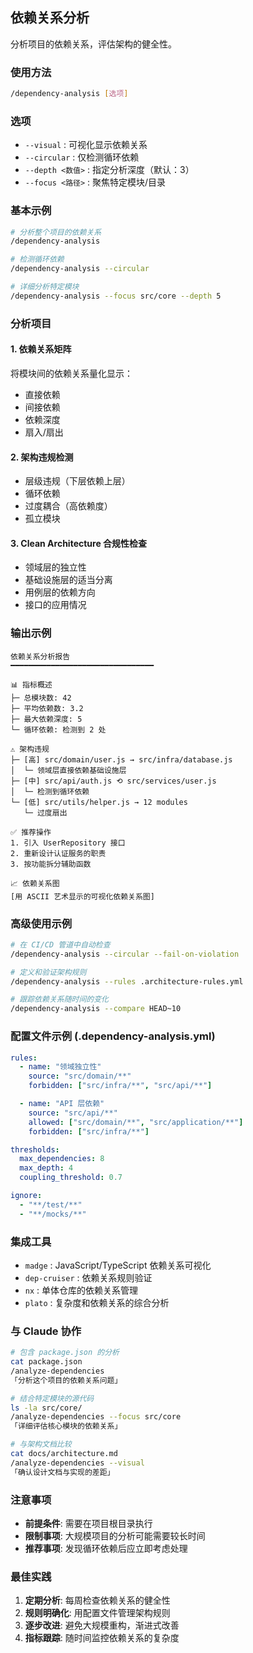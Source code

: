 ## 依赖关系分析

分析项目的依赖关系，评估架构的健全性。

### 使用方法

```bash
/dependency-analysis [选项]
```

### 选项

- `--visual` : 可视化显示依赖关系
- `--circular` : 仅检测循环依赖
- `--depth <数值>` : 指定分析深度（默认：3）
- `--focus <路径>` : 聚焦特定模块/目录

### 基本示例

```bash
# 分析整个项目的依赖关系
/dependency-analysis

# 检测循环依赖
/dependency-analysis --circular

# 详细分析特定模块
/dependency-analysis --focus src/core --depth 5
```

### 分析项目

#### 1. 依赖关系矩阵

将模块间的依赖关系量化显示：

- 直接依赖
- 间接依赖
- 依赖深度
- 扇入/扇出

#### 2. 架构违规检测

- 层级违规（下层依赖上层）
- 循环依赖
- 过度耦合（高依赖度）
- 孤立模块

#### 3. Clean Architecture 合规性检查

- 领域层的独立性
- 基础设施层的适当分离
- 用例层的依赖方向
- 接口的应用情况

### 输出示例

```
依赖关系分析报告
━━━━━━━━━━━━━━━━━━━━━━━━━━━━━━━━

📊 指标概述
├─ 总模块数: 42
├─ 平均依赖数: 3.2
├─ 最大依赖深度: 5
└─ 循环依赖: 检测到 2 处

⚠️ 架构违规
├─ [高] src/domain/user.js → src/infra/database.js
│  └─ 领域层直接依赖基础设施层
├─ [中] src/api/auth.js ⟲ src/services/user.js
│  └─ 检测到循环依赖
└─ [低] src/utils/helper.js → 12 modules
   └─ 过度扇出

✅ 推荐操作
1. 引入 UserRepository 接口
2. 重新设计认证服务的职责
3. 按功能拆分辅助函数

📈 依赖关系图
[用 ASCII 艺术显示的可视化依赖关系图]
```

### 高级使用示例

```bash
# 在 CI/CD 管道中自动检查
/dependency-analysis --circular --fail-on-violation

# 定义和验证架构规则
/dependency-analysis --rules .architecture-rules.yml

# 跟踪依赖关系随时间的变化
/dependency-analysis --compare HEAD~10
```

### 配置文件示例 (.dependency-analysis.yml)

```yaml
rules:
  - name: "领域独立性"
    source: "src/domain/**"
    forbidden: ["src/infra/**", "src/api/**"]

  - name: "API 层依赖"
    source: "src/api/**"
    allowed: ["src/domain/**", "src/application/**"]
    forbidden: ["src/infra/**"]

thresholds:
  max_dependencies: 8
  max_depth: 4
  coupling_threshold: 0.7

ignore:
  - "**/test/**"
  - "**/mocks/**"
```

### 集成工具

- `madge` : JavaScript/TypeScript 依赖关系可视化
- `dep-cruiser` : 依赖关系规则验证
- `nx` : 单体仓库的依赖关系管理
- `plato` : 复杂度和依赖关系的综合分析

### 与 Claude 协作

```bash
# 包含 package.json 的分析
cat package.json
/analyze-dependencies
「分析这个项目的依赖关系问题」

# 结合特定模块的源代码
ls -la src/core/
/analyze-dependencies --focus src/core
「详细评估核心模块的依赖关系」

# 与架构文档比较
cat docs/architecture.md
/analyze-dependencies --visual
「确认设计文档与实现的差距」
```

### 注意事项

- **前提条件**: 需要在项目根目录执行
- **限制事项**: 大规模项目的分析可能需要较长时间
- **推荐事项**: 发现循环依赖后应立即考虑处理

### 最佳实践

1. **定期分析**: 每周检查依赖关系的健全性
2. **规则明确化**: 用配置文件管理架构规则
3. **逐步改进**: 避免大规模重构，渐进式改善
4. **指标跟踪**: 随时间监控依赖关系的复杂度
